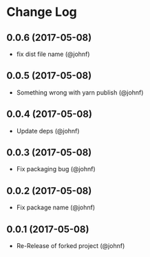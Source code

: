 # Change Log

## 0.0.6 (2017-05-08)

* fix dist file name (@johnf)

## 0.0.5 (2017-05-08)

* Something wrong with yarn publish (@johnf)

## 0.0.4 (2017-05-08)

* Update deps (@johnf)

## 0.0.3 (2017-05-08)

* Fix packaging bug (@johnf)

## 0.0.2 (2017-05-08)

* Fix package name (@johnf)

## 0.0.1 (2017-05-08)

* Re-Release of forked project (@johnf)

